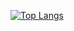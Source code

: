 [![Top Langs](https://github-readme-stats.vercel.app/api/top-langs/?username=p-karari&layout=compact&theme=vision-friendly-dark)](https://github.com/anuraghazra/github-readme-stats) 

